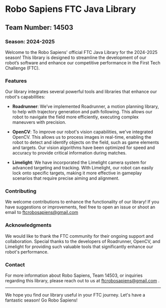 # Robo Sapiens FTC Java Library

## Team Number: 14503

### Season: 2024-2025

Welcome to the Robo Sapiens' official FTC Java Library for the 2024-2025 season! This library is designed to streamline the development of our robot’s software and enhance our competitive performance in the First Tech Challenge (FTC).

### Features

Our library integrates several powerful tools and libraries that enhance our robot's capabilities:

- **Roadrunner**: We’ve implemented Roadrunner, a motion planning library, to help with trajectory generation and path following. This allows our robot to navigate the field more efficiently, executing complex maneuvers with precision.

- **OpenCV**: To improve our robot's vision capabilities, we've integrated OpenCV. This allows us to process images in real-time, enabling the robot to detect and identify objects on the field, such as game elements and targets. Our vision algorithms have been optimized for speed and accuracy to provide critical information during matches.

- **Limelight**: We have incorporated the Limelight camera system for advanced targeting and tracking. With Limelight, our robot can easily lock onto specific targets, making it more effective in gameplay scenarios that require precise aiming and alignment.


### Contributing

We welcome contributions to enhance the functionality of our library! If you have suggestions or improvements, feel free to open an issue or shoot an email to ftcrobosapiens@gmail.com

### Acknowledgments

We would like to thank the FTC community for their ongoing support and collaboration. Special thanks to the developers of Roadrunner, OpenCV, and Limelight for providing such valuable tools that significantly enhance our robot's performance.

### Contact

For more information about Robo Sapiens, Team 14503, or inquiries regarding this library, please reach out to us at ftcrobosapiens@gmail.com .

---

We hope you find our library useful in your FTC journey. Let's have a fantastic season! Go Robo Sapiens!